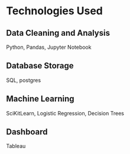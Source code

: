 # Technologies Used
## Data Cleaning and Analysis
Python, Pandas, Jupyter Notebook

## Database Storage
SQL, postgres

## Machine Learning
SciKitLearn, Logistic Regression, Decision Trees

## Dashboard
Tableau